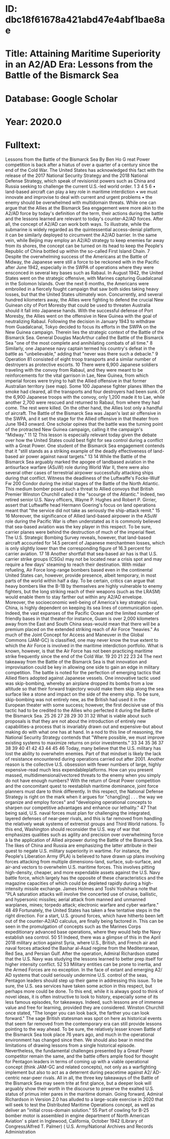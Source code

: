 # ID: dbc18f61678a421abd47e4abf1bae8ae
# Title: Attaining Maritime Superiority in an A2/AD Era: Lessons from the Battle of the Bismarck Sea
# Database: Google Scholar
# Year: 2020.0
# Fulltext:
Lessons from the Battle of the Bismarck Sea By Ben Ho G reat Power competition is back after a hiatus of over a quarter of a century since the end of the Cold War. The United States has acknowledged this fact with the release of the 2017 National Security Strategy and the 2018 National Defense Strategy, which speak of revisionist powers such as China and Russia seeking to challenge the current U.S.-led world order. 
1
3
4
5
6
• land-based aircraft can play a key role in maritime interdiction
• we must innovate and improvise to deal with current and urgent problems
• the enemy should be overwhelmed with multidomain threats.
While one can argue that the Allies at the Bismarck Sea engagement were more akin to the A2/AD force by today's definition of the term, their actions during the battle and the lessons learned are relevant to today's counter-A2/AD forces. After all, the concept of A2/AD can work both ways. To illustrate, while the submarine is widely regarded as the quintessential access-denial platform, it can be similarly deployed to circumvent the A2/AD barrier. In the same vein, while Beijing may employ an A2/AD strategy to keep enemies far away from its shores, the concept can be turned on its head to keep the People's Republic of China bottled up within the so-called First Island Chain. 
7
Despite the overwhelming success of the Americans at the Battle of Midway, the Japanese were still a force to be reckoned with in the Pacific after June 1942, especially in the SWPA of operations where they were ensconced in several key bases such as Rabaul. In August 1942, the United States went on the strategic offensive, with Marines capturing Guadalcanal in the Solomon Islands. Over the next 6 months, the Americans were embroiled in a fiercely fought campaign that saw both sides taking heavy losses, but that the United States ultimately won. Concurrently, and several hundred kilometers away, the Allies were fighting to defend the crucial New Guinean city of Port Moresby that could be used to threaten Australia should it fall into Japanese hands. With the successful defense of Port Moresby, the Allies went on the offensive in New Guinea with the goal of neutralizing Rabaul. Following the decision in January 1943 to withdraw from Guadalcanal, Tokyo decided to focus its efforts in the SWPA on the New Guinea campaign. Therein lies the strategic context of the Battle of the Bismarck Sea.
General Douglas MacArthur called the Battle of the Bismarck Sea "one of the most complete and annihilating combats of all time." 8 Similarly, one Japanese navy captain termed his country's defeat in the battle as "unbelievable," adding that "never was there such a debacle." 9 Operation 81 consisted of eight troop transports and a similar number of destroyers as protective escorts. 10 There were 6,900 Japanese soldiers traveling with the convoy from Rabaul, and they were meant to be reinforcements for the vital garrison in Lae, New Guinea, from which imperial forces were trying to halt the Allied offensive in that former Australian territory (see map). Some 100 Japanese fighter planes When the smoke had cleared, all the transports and four destroyers had been sunk. Of the 6,900 Japanese troops with the convoy, only 1,200 made it to Lae, while another 2,700 were rescued and returned to Rabaul, from where they had come. The rest were killed. On the other hand, the Allies lost only a handful of aircraft. The Battle of the Bismarck Sea was Japan's last air offensive in the SWPA, and it set the stage for the Allied offensive in that theater from June 1943 onward.
One scholar opines that the battle was the turning point of the protracted New Guinea campaign, calling it the campaign's "Midway." 
11
12
This lesson is especially relevant today given the debate over how the United States could best fight for sea control during a conflict with a Great Power. One student of the Bismarck Sea engagement contends that it "still stands as a striking example of the deadly effectiveness of land-based air power against naval targets." 
13
14
While the Battle of the Bismarck Sea arguably marked the apogee of landbased aviation in the antisurface warfare (ASuW) role during World War II, there were also several other cases of terrestrial airpower successfully attacking ships during that conflict. Witness the deadliness of the Luftwaffe's Focke-Wulf Fw 200 Condor during the initial stages of the Battle of the North Atlantic. This medium bomber posed such a threat to Allied convoys that British Premier Winston Churchill called it the "scourge of the Atlantic." Indeed, two retired senior U.S. Navy officers, Wayne P. Hughes and Robert P. Girrier, assert that Luftwaffe head Hermann Goering's focus on land operations meant that "the service did not take as seriously the ship-attack remit." 
15
16
Moreover, the significance of Allied land-based airpower in the ASuW role during the Pacific War is often understated as it is commonly believed that sea-based aviation was the key player in this respect. To be sure, carrier planes were behind the destruction of much of the imperial fleet. The U.S. Strategic Bombing Survey reveals, however, that land-based aircraft accounted for 14.5 percent of Japanese merchantmen losses, which is only slightly lower than the corresponding figure of 16.3 percent for carrier aviation. 
17
18
Another shortfall that sea-based air has is that U.S. carrier strike groups (CSGs) may not be located near a crisis spot and may require a few days' steaming to reach their destination. With midair refueling, Air Force long-range bombers based even in the continental United States can, however, provide presence, albeit temporary, in most parts of the world within half a day. To be certain, critics can argue that heavy bombers like the B-1B by themselves are highly vulnerable to enemy fighters, but the long striking reach of their weapons (such as the LRASM) would enable them to stay farther out within any A2/AD envelope. Moreover, the socioeconomic well-being of America's key strategic rival, China, is highly dependent on keeping its sea lines of communication open. Indeed, the vast expanses of the Pacific Ocean and the limited number of friendly bases in that theater-for instance, Guam is over 2,000 kilometers away from the East and South China seas-would mean that there will be a premium placed on the extended striking reach of Air Force "heavies."
As much of the Joint Concept for Access and Maneuver in the Global Commons (JAM-GC) is classified, one may never know the true extent to which the Air Force is involved in the maritime interdiction portfolio. What is known, however, is that the Air Force has not been practicing maritime strike frequently since the end of the Cold War. 
19
20
21
22
23
24
The next takeaway from the Battle of the Bismarck Sea is that innovation and improvisation could be key in allowing one side to gain an edge in military competition. The battle is noted for the perfection of emerging tactics that Allied fliers adopted against Japanese vessels. One innovative tactic used was skip-bombing, whereby an airplane dropped its bombs from a low altitude so that their forward trajectory would make them skip along the sea surface like a stone and impact on the side of the enemy ship. To be sure, skip-bombing was not entirely new, as the British had used it in the European theater with some success; however, the first decisive use of this tactic had to be credited to the Allies who perfected it during the Battle of the Bismarck Sea. 
25
26
27
28
29
30
31
32
What is viable about such proposals is that they are not about the introduction of entirely new capabilities-a process that is invariably drawn out and expensive-but about making do with what one has at hand. In a nod to this line of reasoning, the National Security Strategy contends that "Where possible, we must improve existing systems to maximize returns on prior investments." 
33
34
35
36
37
38
39
40
41
42
43
44
45
46
Today, many believe that the U.S. military has lost the ability to overwhelm enemies. Part of that mindset is likely the lack of resistance encountered during operations carried out after 2001. Another reason is the collective U.S. obsession with fewer numbers of large, highly expensive-read much less expendableplatforms. How can you present massed, multidimensional/vectored threats to the enemy when you simply do not have enough numbers?
With the return of Great Power competition and the concomitant quest to reestablish maritime dominance, joint force planners must dare to think differently. In this respect, the National Defense Strategy is right on the mark when it argues for "chang[ing] . . . the way we organize and employ forces" and "developing operational concepts to sharpen our competitive advantages and enhance our lethality." 47 That being said, U.S. naval forces must plan for challenging the integrated, layered defenses of near-peer rivals, and this is far removed from handling the relatively weak systems of extremist groups and Third World nations. To this end, Washington should reconsider the U.S. way of war that emphasizes qualities such as agility and precision over overwhelming force à la the application of Allied airpower during the Battle of the Bismarck Sea.
The likes of China and Russia are emphasizing the latter attribute in their quest to negate U.S. military superiority in wartime. For instance, the People's Liberation Army (PLA) is believed to have drawn up plans involving forces attacking from multiple dimensions-land, surface, sub-surface, and air-and vectors to overwhelm U.S. maritime forces. This involves pitting high-density, cheaper, and more expendable assets against the U.S. Navy battle force, which largely has the opposite of these characteristics and the magazine capacities of which could be depleted rapidly during a high-intensity missile exchange. James Holmes and Toshi Yoshihara note that "PLA saturation attacks will involve the concerted use of cruise, ballistic, and hypersonic missiles; aerial attack from manned and unmanned warplanes, mines; torpedo attack; electronic warfare and cyber warfare." 
48
49
Fortunately, the United States has taken a few tentative steps in the right direction. For a start, U.S. ground forces, which have hitherto been left out of the counter-A2/AD calculus, are finally being factored in. This can be seen in the promulgation of concepts such as the Marines Corps expeditionary advanced base operations, where they would help the Navy establish sea control. 
50
51
Indeed, there was a glimpse of this in the April 2018 military action against Syria, where U.S., British, and French air and naval forces attacked the Bashar al-Asad regime from the Mediterranean, Red Sea, and Persian Gulf. After the operation, Admiral Richardson stated that the U.S. Navy was studying the lessons learned to better prep itself for higher intensity conflict. 
52
53
Military entities can be prone to inertia, and the Armed Forces are no exception. In the face of extant and emerging A2/ AD systems that could seriously undermine U.S. control of the seas, Pentagon leaders should step up their game in addressing this issue. To be sure, the U.S. sea services have taken some action in this respect, but perhaps more could be done. To this end, while it is always good to think of novel ideas, it is often instructive to look to history, especially some of its less famous episodes, for takeaways. Indeed, such lessons are of immense value and free for learning, provided they are considered.
Winston Churchill once stated, "The longer you can look back, the farther you can look forward." The sage British statesman was spot on here as historical events that seem far removed from the contemporary era can still provide lessons pointing to the way ahead. To be sure, the relatively lesser known Battle of the Bismarck Sea took place 76 years ago, and much in the operational environment has changed since then. We should also bear in mind the limitations of drawing lessons from a single historical episode.
Nevertheless, the fundamental challenges presented by a Great Power competitor remain the same, and the battle offers ample food for thought for Pentagon leaders in terms of coming up with a viable operational concept (think JAM-GC and related concepts), not only as a warfighting implement but also to act as a deterrent during peacetime against A2/ AD-centric near-peer rivals.
All in all, the three key takeaways of the Battle of the Bismarck Sea may seem trite at first glance, but a deeper look will arguably show their worth in the discourse to preserve the exalted U.S. status of primus inter pares in the maritime domain. Going forward, Admiral Richardson in Version 2.0 has alluded to a large-scale exercise in 2020 that will seek to test the Distributed Maritime Operations concept, as well as deliver an "initial cross-domain solution." 
55
Part of cowling for B-25 bomber motor is assembled in engine department of North American Aviation' s plant in Inglewood, California, October 1942 (Library of Congress/Alfred T. Palmer)
(
U.S. Army/National Archives and Records Administration